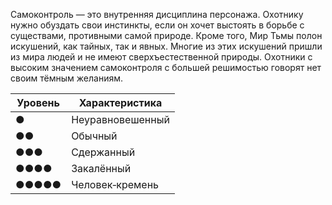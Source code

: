 Самоконтроль — это внутренняя дисциплина персонажа. Охотнику нужно обуздать свои инстинкты, если он хочет выстоять в борьбе с существами, противными самой природе. Кроме того, Мир Тьмы полон искушений, как тайных, так и явных. Многие из этих искушений пришли из мира людей и не имеют сверхъестественной природы. Охотники с высоким значением самоконтроля с большей решимостью говорят нет своим тёмным желаниям.

| Уровень | Характеристика   |
| ------- | ---------------- |
| ●       | Неуравновешенный |
| ●●      | Обычный          |
| ●●●     | Сдержанный       |
| ●●●●    | Закалённый       |
| ●●●●●   | Человек‐кремень  | 